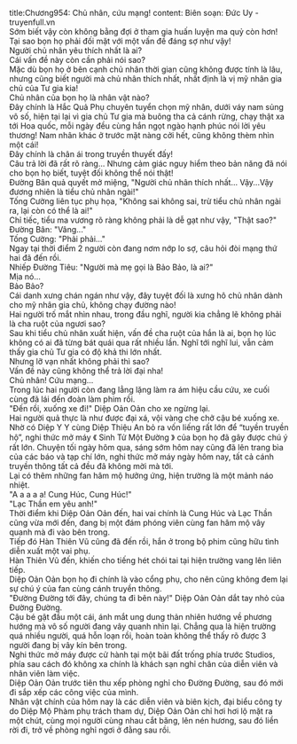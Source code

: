 title:Chương954: Chủ nhân, cứu mạng!
content:
Biên soạn: Đức Uy - truyenfull.vn<br>Sớm biết vậy còn không bằng đợi ở tham gia huấn luyện ma quỷ còn hơn!<br>Tại sao bọn họ phải đối mặt với một vấn đề đáng sợ như vậy!<br>Người chủ nhân yêu thích nhất là ai?<br>Cái vấn đề này còn cần phải nói sao?<br>Mặc dù bọn họ ở bên cạnh chủ nhân thời gian cũng không được tính là lâu, nhưng cũng biết người mà chủ nhân thích nhất, nhất định là vị mỹ nhân gia chủ của Tư gia kia!<br>Chủ nhân của bọn họ là nhân vật nào?<br>Đây chính là Hắc Quả Phụ chuyên tuyển chọn mỹ nhân, dưới váy nam sủng vô số, hiện tại lại vì gia chủ Tư gia mà buông tha cả cánh rừng, chạy thật xa tới Hoa quốc, mỗi ngày đều cùng hắn ngọt ngào hạnh phúc nói lời yêu thương! Nam nhân khác ở trước mặt nàng cởi hết, cũng không thèm nhìn một cái!<br>Đây chính là chân ái trong truyền thuyết đấy!<br>Câu trả lời đã rất rõ ràng... Nhưng cảm giác nguy hiểm theo bản năng đã nói cho bọn họ biết, tuyệt đối không thể nói thật!<br>Đường Bân quả quyết mở miệng, "Người chủ nhân thích nhất... Vậy...Vậy đương nhiên là tiểu chủ nhân ngài!"<br>Tống Cường liên tục phụ họa, "Không sai không sai, trừ tiểu chủ nhân ngài ra, lại còn có thể là ai!"<br>Chỉ tiếc, tiểu ma vương rõ ràng không phải là dễ gạt như vậy, "Thật sao?"<br>Đường Bân: "Vâng..."<br>Tống Cường: "Phải phải..."<br>Ngay tại thời điểm 2 người còn đang nơm nớp lo sợ, câu hỏi đòi mạng thứ hai đã đến rồi.<br>Nhiếp Đường Tiêu: "Người mà mẹ gọi là Bảo Bảo, là ai?"<br>Mịa nó...<br>Bảo Bảo?<br>Cái danh xưng chán ngán như vậy, đây tuyệt đối là xưng hô chủ nhân dành cho mỹ nhân gia chủ, không chạy đường nào!<br>Hai người trố mắt nhìn nhau, trong đầu nghĩ, người kia chẳng lẽ không phải là cha ruột của ngươi sao?<br>Sau khi tiểu chủ nhân xuất hiện, vấn đề cha ruột của hắn là ai, bọn họ lúc không có ai đã từng bát quái qua rất nhiều lần. Nghĩ tới nghĩ lui, vẫn cảm thấy gia chủ Tư gia có độ khả thi lớn nhất.<br>Nhưng lỡ vạn nhất không phải thì sao?<br>Vấn đề này cũng không thể trả lời đại nha!<br>Chủ nhân! Cứu mạng…<br>Trong lúc hai người còn đang lẳng lặng làm ra ám hiệu cầu cứu, xe cuối cùng đã lái đến đoàn làm phim rồi.<br>"Đến rồi, xuống xe đi!" Diệp Oản Oản cho xe ngừng lại.<br>Hai người quả thực là như được đại xá, vội vàng che chở cậu bé xuống xe.<br>Nhờ có Diệp Y Y cùng Diệp Thiệu An bỏ ra vốn liếng rất lớn để “tuyền truyền hộ”, nghi thức mở máy 《 Sinh Tử Một Đường 》 của bọn họ đã gây được chú ý rất lớn. Chuyện tối ngày hôm qua, sáng sớm hôm nay cũng đã lên trang bìa của các báo và tạp chí lớn, nghi thức mở máy ngày hôm nay, tất cả cánh truyền thông tất cả đều đã không mời mà tới.<br>Lại có thêm những fan hâm mộ hưởng ứng, hiện trường là một mảnh náo nhiệt.<br>"A a a a a! Cung Húc, Cung Húc!"<br>"Lạc Thần em yêu anh!"<br>Thời điểm khi Diệp Oản Oản đến, hai vai chính là Cung Húc và Lạc Thần cũng vừa mới đến, đang bị một đám phóng viên cùng fan hâm mộ vây quanh mà đi vào bên trong.<br>Tiếp đó Hàn Thiên Vũ cũng đã đến rồi, hắn ở trong bộ phim cũng hữu tình diễn xuất một vai phụ.<br>Hàn Thiên Vũ đến, khiến cho tiếng hét chói tai tại hiện trường vang lên liên tiếp.<br>Diệp Oản Oản bọn họ đi chính là vào cổng phụ, cho nên cũng không đem lại sự chú ý của fan cùng cánh truyền thông.<br>"Đường Đường tới đây, chúng ta đi bên này!" Diệp Oản Oản dắt tay nhỏ của Đường Đường.<br>Cậu bé gật đầu một cái, ánh mắt ung dung thản nhiên hướng về phương hướng mà vô số người đang vây quanh nhìn lại. Chẳng qua là hiện trường quá nhiều người, quá hỗn loạn rồi, hoàn toàn không thể thấy rõ được 3 người đang bị vây kín bên trong.<br>Nghi thức mở máy được cử hành tại một bãi đất trống phía trước Studios, phía sau cách đó không xa chính là khách sạn nghỉ chân của diễn viên và nhân viên làm việc.<br>Diệp Oản Oản trước tiên thu xếp phòng nghỉ cho Đường Đường, sau đó mới đi sắp xếp các công việc của mình.<br>Nhân vật chính của hôm nay là các diễn viên và biên kịch, đại biểu công ty do Diệp Mộ Phàm phụ trách tham dự, Diệp Oản Oản chỉ hơi hơi lộ mặt ra một chút, cùng mọi người cùng nhau cắt băng, lên nén hương, sau đó liền rời đi, trở về phòng nghỉ ngơi ở đằng sau rồi.